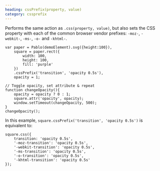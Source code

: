 ```yaml
--- 
heading: cssPrefix(property, value)
category: cssprefix
---
```


Performs the same action as `.css(property, value)`, but also sets the CSS property with each of the common browser vendor prefixes: `-moz-`, `-webkit-`, `-ms-`, `-o-` and `-khtml-`.

    var paper = Pablo(demoElement).svg({height:100}),
        square = paper.rect({
            width: 100,
            height: 100,
            fill: 'purple'
        })
        .cssPrefix('transition', 'opacity 0.5s'),
        opacity = 1;

    // Toggle opacity, set attribute & repeat
    function changeOpacity(){
        opacity = opacity ? 0 : 1;
        square.attr('opacity', opacity);
        window.setTimeout(changeOpacity, 500);
    }
    changeOpacity();

In this example, `square.cssPrefix('transition', 'opacity 0.5s')` is equivalent to:

    square.css({
        transition: 'opacity 0.5s',
        '-moz-transition': 'opacity 0.5s',
        '-webkit-transition': 'opacity 0.5s',
        '-ms-transition': 'opacity 0.5s',
        '-o-transition': 'opacity 0.5s',
        '-khtml-transition': 'opacity 0.5s'
    });

